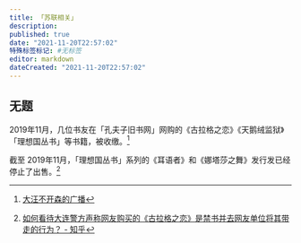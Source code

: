 ```yaml
---
title: 「苏联相关」
description:
published: true
date: "2021-11-20T22:57:02"
特殊标签标记: #无标签
editor: markdown
dateCreated: "2021-11-20T22:57:02"
---
```


## 无题

2019年11月，几位书友在「孔夫子旧书网」网购的《古拉格之恋》《天鹅绒监狱》「理想国丛书」等书籍，被收缴。[^9342]

[^9342]: [大汪不开森的广播](https://web.archive.org/web/20191120093426/https://www.douban.com/people/141293885/status/2701719385/)

截至 2019年11月，「理想国丛书」系列的《耳语者》和《娜塔莎之舞》发行发已经停止了出售。[^4483]

[^4483]: [如何看待大连警方声称网友购买的《古拉格之恋》是禁书并去网友单位将其带走的行为？ - 知乎](https://web.archive.org/web/20200521044832/https://www.zhihu.com/question/356849172)
